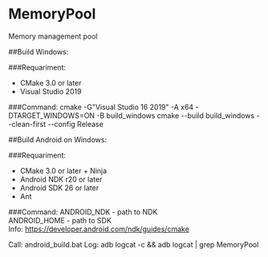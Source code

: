 # MemoryPool
Memory management pool

##Build Windows:

###Requariment: 
- CMake 3.0 or later<br/>
- Visual Studio 2019<br/>

###Command:
cmake -G"Visual Studio 16 2019" -A x64 -DTARGET_WINDOWS=ON -B build_windows
cmake --build build_windows --clean-first --config Release

##Build Android on Windows:

###Requariment: 
- CMake 3.0 or later + Ninja<br/>
- Android NDK r20 or later<br/>
- Android SDK 26 or later<br/>
- Ant
 
###Command:
ANDROID_NDK - path to NDK<br/>
ANDROID_HOME - path to SDK<br/>
Info: https://developer.android.com/ndk/guides/cmake<br/>

Call: android_build.bat
Log: adb logcat -c && adb logcat | grep MemoryPool
